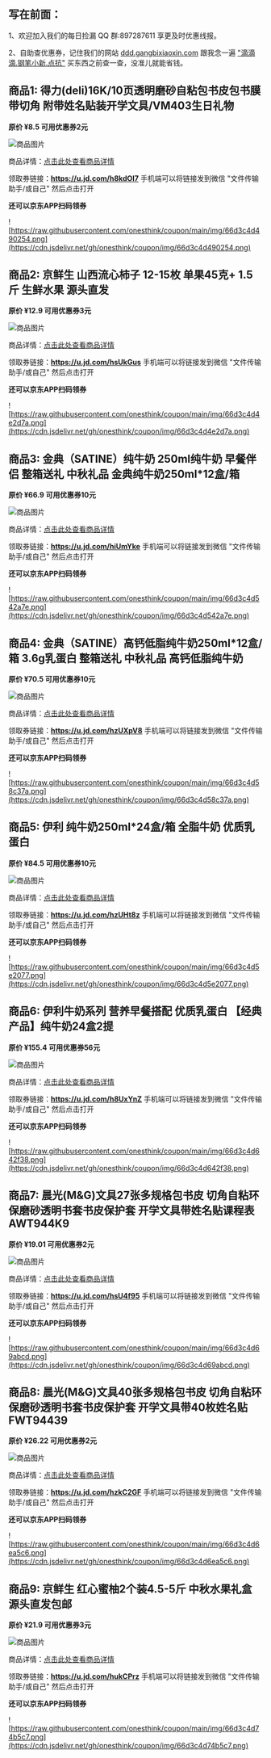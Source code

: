 ## 写在前面：

1、欢迎加入我们的每日捡漏 QQ 群:897287611 享更及时优惠线报。

2、自助查优惠券，记住我们的网站 [ddd.gangbixiaoxin.com](https://ddd.gangbixiaoxin.com) 跟我念一遍 ["滴滴滴.钢笔小新.点抗"](https://ddd.gangbixiaoxin.com) 买东西之前查一查，没准儿就能省钱。

## 商品1: 得力(deli)16K/10页透明磨砂自粘包书皮包书膜带切角  附带姓名贴装开学文具/VM403生日礼物

**原价 ¥8.5 可用优惠券2元**

![商品图片](http://img14.360buyimg.com/n1/jfs/t1/196497/6/46003/132465/66542ea5F2c3b7ded/ebb99ff8700a7911.jpg)

商品详情：[点击此处查看商品详情](https://union-click.jd.com/jdc?e=1003156031&amp;p=JF8BAbQJK1olXwIBVVZbD0geAl8PE1MUWQQHZBoCUBVIMzZNXhpXVhgcDwYCXhxDXHBTTkRHA1ocDBsJVFRORjNVFRlPGQp6ECMpYSJrdmpBSSFQW21dHyxZdg1kQG1mGV4UAkJ-Bw4gbQ1Rew5gZwgSSkYOI1wHWDxkcCp_fyxzJGJHCjwkYzd3dypIfzJ-PmZ2FR84ejxrdwh8HDlsJnp2VRxbfANodQxQeBxiX3pmIBc6SD1uVTdgRD9mOwRmNDw5CBdzZxtqbChuGnEAIDgkayhLex8cGS4BX3MyP1hVVTtUQzdtHxNOPGMYEjw9UytQc2MEK1olXgcCU1dbD00eBl84G1slH2jW2_iJs-HApNncr93M653b9cqKru3Ouu7ckP0lXDYCUl1ZCE8SBmcBGFkdbQYKU26KpfPCid7dk-LBw47V7fmIgffDnec4K2sWbQYDVVxdDEwWAW84K1sWbQUyCjBcW00VAjxfGDVJXF5EAl1fSyUXA20AGloUWQUyVl9cCkknM19wXyZhNG9-IVsUWjFSBQRXUCkRI0BxF1wzCk4WXCt0SAtoOEBELD81dBgQM284)

领取券链接：**https://u.jd.com/h8kdOI7** 手机端可以将链接发到微信 "文件传输助手/或自己" 然后点击打开

**还可以京东APP扫码领券**

![https://raw.githubusercontent.com/onesthink/coupon/main/img/66d3c4d490254.png](https://cdn.jsdelivr.net/gh/onesthink/coupon/img/66d3c4d490254.png)

## 商品2: 京鲜生 山西流心柿子 12-15枚 单果45克+ 1.5斤 生鲜水果 源头直发

**原价 ¥12.9 可用优惠券3元**

![商品图片](http://img14.360buyimg.com/n1/jfs/t1/245341/21/16928/76496/66c43ed3F87607fee/b9a975f3789929ba.jpg)

商品详情：[点击此处查看商品详情](https://union-click.jd.com/jdc?e=1003156031&amp;p=JF8BAaYJK1olXwIBVF1bDE4TCl8IGloVXQQHUl9fDUsnRzBQRQQlBENHFRxWFlVMWzBeTA9KQl1XSwwDVFVPRjtUBAJQAVsMFgQZBEttXjEBZzlcOQF_Kw4VXjsUCg5OQyFLNWgAMTYeckpNZz9DWg99FlVRFyFKSEdjeh9tbDh2GHFrBjsqQTxQexpsSzlPIQR2Nlc5ahJ_Rxl9Yz13XHZJIzxUay9kc21reVJFP19mUigvfBhsYAxWbwRxOHJhMx8rfDxKVhZJWjlwAG1nJyIWcDJjZhtBfBthAlxrIBcqX3teUwxabglBWGZrCCIUTQlpdyhjXTtDUQoyVW5eCUsQCmkPHVIQbTYCVG4fZgJSAmoLH1IdbQcyVFheDEsTBmsJGVsXVTYCXFlt3-av1uW5ztOsiZiKg-f63cKr1_GAK2slXjYCVV9fCE8QAm0IK2sVXjYBZAAzCRgfA2wIEwl7AQdaEghZTxx5A28NElIdXAcLZFxcCUkVM184GyFIAw9-Nhc5DzZoUydea1gcPEBaLgA1ZklyayxyGgFxDU1DADYWWxhUfF8IKw)

领取券链接：**https://u.jd.com/hsUkGus** 手机端可以将链接发到微信 "文件传输助手/或自己" 然后点击打开

**还可以京东APP扫码领券**

![https://raw.githubusercontent.com/onesthink/coupon/main/img/66d3c4d4e2d7a.png](https://cdn.jsdelivr.net/gh/onesthink/coupon/img/66d3c4d4e2d7a.png)

## 商品3: 金典（SATINE）纯牛奶 250ml纯牛奶 早餐伴侣 整箱送礼 中秋礼品 金典纯牛奶250ml*12盒/箱

**原价 ¥66.9 可用优惠券10元**

![商品图片](http://img14.360buyimg.com/n1/jfs/t1/245131/29/17196/196333/66d33e3cFa19f7fa8/b34ea731c403e38c.jpg)

商品详情：[点击此处查看商品详情](https://union-click.jd.com/jdc?e=1003156031&amp;p=JF8BAa4JK1olXwIBVF5UDU4QAF8IGloXWwYFU11dD00UBF9MRANLAjZbERscSkAJHTRQRA1CCVkdDwtCWhVLHTdNTwcKBENeCVAfUg8bYRpMfQRLOEJSXS0jYBtTRDVbbw5FBVxxOlw9bh5iaDpNUiUWHUJaMicYX1xXDxtxaz5iFH1FI1w1azx0fC58GTNNOWV6EigvVT11Aj1OeC5mKmFYPBcqekpEYSZaWy13B2VgHSIbfCJCcBtRZAxhJG5hLS0IVD9uUQxzfSdrCllmNjkEfBF1SB9QbDhyA3BrLDckeyhVdG58D1lgbW5ELSErCxN8YTYPWiwdHEdQEwA0UTsbD18JK1gUXQELUllbAU4nM28IKxp7XQYLUVZYD00nAl8IHVgRXQIHUF9ZC0sSM28AHGvC8L7X3u-IgPLDneffovzA1LrWytZtOHsUM28JGlkVWQEDVl5tOEsUM2w4RTUUDgEHXV5dDSVLAjdOTV1MD2gCVFtcCU8XBmo4GVoUXwQyZG4_fQ9xXDFtXwscLnhqBBoaUhhjVj9QQSh7X2ZkASs2XQ5efWxIXwNzJENVZF5t)

领取券链接：**https://u.jd.com/hiUmYke** 手机端可以将链接发到微信 "文件传输助手/或自己" 然后点击打开

**还可以京东APP扫码领券**

![https://raw.githubusercontent.com/onesthink/coupon/main/img/66d3c4d542a7e.png](https://cdn.jsdelivr.net/gh/onesthink/coupon/img/66d3c4d542a7e.png)

## 商品4: 金典（SATINE）高钙低脂纯牛奶250ml*12盒/箱 3.6g乳蛋白 整箱送礼 中秋礼品 高钙低脂纯牛奶

**原价 ¥70.5 可用优惠券10元**

![商品图片](http://img14.360buyimg.com/n1/jfs/t1/809/6/23280/207704/66d33e40Faab1e6f9/d935e49fbf572efa.jpg)

商品详情：[点击此处查看商品详情](https://union-click.jd.com/jdc?e=1003156031&amp;p=JF8BAa4JK1olXwIBVF5UDU4QAF8IGloXWwYFU1lZD04RBF9MRANLAjZbERscSkAJHTRQRA1CCVkdDwtCWhVLHTdNTwcKBENeCVAfUg8bUWlIWFJvA2Z5DRcpQD5NahRhTgxeJE1AOlxfDy8Rai1fcz9iJ0ZhI1s1AFxXDxtxaz5iFH1FI1w1bz90fC9_RDNNOWV6EigvVT11Aj1OeC5mKmFYPBcqekpEYSZaWy13B2VgHSIbfCJCcBtRZAxhJG5hLS0IVD9uUQxzfSdrCllmNjkEfBF1SB9QbDhyA3BrLDckeyhVdG58D1lgbQYGEiQWCB5IZhALUjpHPXtDBl8DWCsbD18JK1gUXQELUllbAU4nM28IKxp7XQYLUVZYD00nAl8IHVgRXQIHUF9aDU8UM28AHGvC8L7X3u-IgPLDneffovzA1LrWytZtOHsUM28JGlkVWQEDVl5tOEsUM2w4RTUUDgAAVFxcCSVLAjdOTVJDXmgCVFxUAUoTB2k4GVoUXwQyZG4PDgtUChVWeyBMFHJKIQQ0cyJCVCRxUBl7XwQFMFg0Shx_ZxhyWzhiWG4KZF5t)

领取券链接：**https://u.jd.com/hzUXpV8** 手机端可以将链接发到微信 "文件传输助手/或自己" 然后点击打开

**还可以京东APP扫码领券**

![https://raw.githubusercontent.com/onesthink/coupon/main/img/66d3c4d58c37a.png](https://cdn.jsdelivr.net/gh/onesthink/coupon/img/66d3c4d58c37a.png)

## 商品5: 伊利 纯牛奶250ml*24盒/箱 全脂牛奶 优质乳蛋白

**原价 ¥84.5 可用优惠券10元**

![商品图片](http://img14.360buyimg.com/n1/jfs/t1/225788/33/26020/187155/66cd9294F8e4d5b0e/4aafcb0754d1d2a2.jpg)

商品详情：[点击此处查看商品详情](https://union-click.jd.com/jdc?e=1003156031&amp;p=JF8BAdUJK1olXwIBVF5eDEIfA18IHFIXWwAHUVdeDntTXDdWRGtMGENDFlVDFhBPXDlfTwQKBlMdBgABFhNSVzMXQh5JAAhADhpRbzwUBA57Wlh2HVthFTggDjYQfSRJYyhIMwR1IggqTAJeXTJTQB5VNAVLUUkdBD9uazx_UiBUKm9iBykEcxxwehh3bC9cA2NdKyEkby8DABhsGSBpPlxbEzsCbyJjdyZUfgR-InFhIx8raj9PdAx3Xi18PWB1HSUBcD58dQ1Sb11xFA5fAS42TzxPawlrUiRRKU52BCoHewthejloeDh1VXFaPyg9fDhIdB1gfi9xIkZiICo_fzhsRBhhQTthLmVCLC5JCj4DARo4QiILWwV4Vgc-bylMcTQLYR19C0NcJFJROEonAG4IHFITWgALUW5tCEsnQgEIG18UVQcyVW5dDkgTA2sNH1odWAAAZF5VD3vArtfdkerA1b_WytaKsezCitPchdMlbTYBZF5cCUkXB2gJGVslbQYBZF1tViUWUGgNElsUX2heVQYbXhtURwEIG14UXgMHVFltCkoWAW04K2tyKgUFNS0cCyhXXgxJfSYTIAF8Hx8lexZ5ARh-TSxRFE9cCQUGTQt-ACYNK1sl)

领取券链接：**https://u.jd.com/hzUHt8z** 手机端可以将链接发到微信 "文件传输助手/或自己" 然后点击打开

**还可以京东APP扫码领券**

![https://raw.githubusercontent.com/onesthink/coupon/main/img/66d3c4d5e2077.png](https://cdn.jsdelivr.net/gh/onesthink/coupon/img/66d3c4d5e2077.png)

## 商品6: 伊利牛奶系列 营养早餐搭配 优质乳蛋白 【经典产品】纯牛奶24盒2提

**原价 ¥155.4 可用优惠券56元**

![商品图片](http://img14.360buyimg.com/n1/jfs/t1/14881/5/21090/143444/668e388aF5ffefcdd/8ebca004a0657bcb.jpg)

商品详情：[点击此处查看商品详情](https://union-click.jd.com/jdc?e=1003156031&amp;p=JF8BAdoJK1olXwIBVF5UAUoQB18IGloQVAMGUFZdDEIeBl9MRANLAjZbERscSkAJHTRQRA1CCVkdDwtCWhVLHTdNTwcKBENeCVAfUg8beCZQWyxyXmRjEg5cVQ1nBgt8WhlyPEZLOlwmcileYxYAQil8X3BRMzYqX1xXDxtxaz5hLgZCIyc5WDx0cDN-cjtNOWV-Ej4FUhh1AhtOexBlPmFYBhcqakpxYSZ8WzhdAHRgVT4bfANscRtRZAxhJG5iLS02TT9-cwhzfCcTOE5hIjkCViNFZRBxbChhWmZdLDc9UQJWY21gcixcCFl0Nj0tcShwQRtXfzt1LgZcIyw2fz9lYCh8cgl3KU9LFykkYCxsY3sKbk8XKDZkCisGawBcXw1ueVIPWVJBBF84WjFRD2M4GmsWXAYFXVhaDkISM18IG2tUMwYCUF9VCXsWM28OGF8VWQMGVF9bD0wnA2cPK4y45dOI5YvVsZ-Ji7ixvI6c4dKc3G5tOEgnA24JGVsRWgcAVG5tCEgnAF9WdVpGWwUAUwkPZhcWWyleSBhGMwYCUVZfCkMXA18KGloXXzYyZCUUUAtgZGxqeh1FXFtEJFs5fApVZA5IUjUXJnxgHT4kABJlam1-SDx9KlEyVG4)

领取券链接：**https://u.jd.com/h8UxYnZ** 手机端可以将链接发到微信 "文件传输助手/或自己" 然后点击打开

**还可以京东APP扫码领券**

![https://raw.githubusercontent.com/onesthink/coupon/main/img/66d3c4d642f38.png](https://cdn.jsdelivr.net/gh/onesthink/coupon/img/66d3c4d642f38.png)

## 商品7: 晨光(M&amp;G)文具27张多规格包书皮 切角自粘环保磨砂透明书套书皮保护套 开学文具带姓名贴课程表AWT944K9

**原价 ¥19.01 可用优惠券2元**

![商品图片](http://img14.360buyimg.com/n1/jfs/t1/8056/8/25832/210323/66beef56Fe7d0f4c1/f54fe2b2685648e2.jpg)

商品详情：[点击此处查看商品详情](https://union-click.jd.com/jdc?e=1003156031&amp;p=JF8BAagJK1olXwQBXVpVD0oTBF8IGloUWAcCVFxVDEgnRzBQRQQlBENHFRxWFlVMWzBeTA9KQl1XSwwDVFVPRjtUBAJQAVsMFgQZBDBeWy9_fFh3PEBSVT0UTgBWdy5KXxllCmgALyQ_QStuCzZ6SR5gDVRgHAlKSEdjeh9tbChiGXJ7ID4kazhVexpsezlPKQRhHFYqahFFRw9DYzl3XHJJIixUbC9kY21raVNjP1xhFSkCdzxsYAxWbyJhPnFLLwApfDxKVhZJWjtKLnZgVFdfcDJjYRtrGwRhJGZmIz0mX3tlXhBjegZVNmR1ABY-SyoRR3FJYRt1UQoyVW5eCUsQCmkPHVIQbTYCVG4LZksWAm4JGlsVWAQyVW5dDkgTA2sNH1sWXAMAZF5VD3vArtfdkerA1b_WytaKsezCitPchdMlbTYBZF5cCUkXB2gJGVslbQYBZF1tViUWUGkLEl4cDmheVQYbXhlUCwEIG14dWwMDVVhtCkoWAW04K2tuFF5CIzleaipRU25rUh1eHHJDFhofeBx5ARRyeRJ1JA5bJgwYfRtFYSdfK1sl)

领取券链接：**https://u.jd.com/hsU4f95** 手机端可以将链接发到微信 "文件传输助手/或自己" 然后点击打开

**还可以京东APP扫码领券**

![https://raw.githubusercontent.com/onesthink/coupon/main/img/66d3c4d69abcd.png](https://cdn.jsdelivr.net/gh/onesthink/coupon/img/66d3c4d69abcd.png)

## 商品8: 晨光(M&amp;G)文具40张多规格包书皮 切角自粘环保磨砂透明书套书皮保护套 开学文具带40枚姓名贴FWT94439

**原价 ¥26.22 可用优惠券2元**

![商品图片](http://img14.360buyimg.com/n1/jfs/t1/28145/1/21927/207952/66beef8eF06879b7d/94378db1817f0af3.jpg)

商品详情：[点击此处查看商品详情](https://union-click.jd.com/jdc?e=1003156031&amp;p=JF8BAaUJK1olXwQBXVpVD0oTBF8KGVIWVQ8DZBoCUBVIMzZNXhpXVhgcDwYCXhxDXHBTTkRHA1ocDBsJVFRORjNVFRlPGQphBAQAVTZEQTJ6Qh5wKHF2B14lbhdfUxxmGSV0J1Z2IzY8fxxAYG5KeV9DSkYOIAEhWzxOSjN8fyxzKgdAUzwvYzd3WS0BfzluPnFmClk4cRZrd29_XDlnOnpiMBxJCzxgXD1oewN2GnEAIDwqUSBWdG18QzNKOXV1DCI4a0pJWQ18bzliPnVeIicpYT9eYC5wa08XKBIAIW4rUhVcfBJ3YTtzL3haPQooChtpXnFoF1clXDYBVV5aAU0QBWYNK2sVXTZUOl5cCUoWAm8IHlklXDYCUl1ZCE8SB28KElgWbQYKU26KpfPCid7dk-LBw47V7fmIgffDnec4K2sWbQYDVVxdDEwWAW84K1sWbQUyCjBcW05FVG9cEzVJXF5EAgpYXSUXA2oOGF0TXw4yVl9cCkknM19rSwFIAHtRFgMvUQ5ydhh8SFttO1pKBC0zCjV2eT98bDN0KlFVN18fak9BM284)

领取券链接：**https://u.jd.com/hzkC2GF** 手机端可以将链接发到微信 "文件传输助手/或自己" 然后点击打开

**还可以京东APP扫码领券**

![https://raw.githubusercontent.com/onesthink/coupon/main/img/66d3c4d6ea5c6.png](https://cdn.jsdelivr.net/gh/onesthink/coupon/img/66d3c4d6ea5c6.png)

## 商品9: 京鲜生 红心蜜柚2个装4.5-5斤 中秋水果礼盒 源头直发包邮

**原价 ¥21.9 可用优惠券3元**

![商品图片](http://img14.360buyimg.com/n1/jfs/t1/157826/18/47143/119082/66cc1843F7959ef8f/85be0cc84047ea66.jpg)

商品详情：[点击此处查看商品详情](https://union-click.jd.com/jdc?e=1003156031&amp;p=JF8BAacJK1olXwIBVF1VAEseA18IGloVXwQFVVleAUInRzBQRQQlBENHFRxWFlVMWzBeTA9KQl1XSwwDVFVPRjtUBAJQAVsMFgQZBD1pSjpUXzJJBHZqBj8-ewxgSxV7TQwVOGgAJjkmdg5fShV-RANWDUYEIFxKSEdjeh9tbDh-GHEAJDkqUUtLexpsSzlPIQR2Nlc5ahJ_Rxl9Yz13XHZJIzxUay9kc21reVJFP19mUigvfBhsYAxWbwRxOHJhMx8rfDxKVhZJWjlwAG1nJyIWcDJjZhtBfBthAlxrIBcqX3tBVzxyXllPD2VnCBYEdiByHT1DEl11UQoyVW5eCUsQCmkPHVIQbTYCVG4fZpy9jLiJpVIcVDYDZF5bC08XB2oMG1wVXAEyVFZaOJy6u7qCqo6d5NKc3Inkr56ev7uWk2slbQUyVF9cCksTBG4KG2slXQUyV24DZkpEBGpcGllFM1oDDBgLXw1FbW8IGVMSXAMEV25fCUoVAV84Ky1rFFNeEDcBUTt_UQ5raBxiFXxxAgldbSUVcQhzZR5dFHx0CwYeWAsRd204G2s)

领取券链接：**https://u.jd.com/hukCPrz** 手机端可以将链接发到微信 "文件传输助手/或自己" 然后点击打开

**还可以京东APP扫码领券**

![https://raw.githubusercontent.com/onesthink/coupon/main/img/66d3c4d74b5c7.png](https://cdn.jsdelivr.net/gh/onesthink/coupon/img/66d3c4d74b5c7.png)

